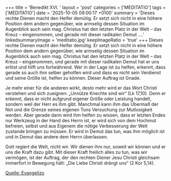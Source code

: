 +++
title = 'Benedikt XVI. '
layout = 'post'
categories = ['MEDITATIO']
tags = ['MEDITATIO']
date = '2025-10-05 09:00:17 +0100'
summary = 'Dieses rechte Dienen macht den Helfer demütig. Er setzt sich nicht in eine höhere Position dem andern gegenüber, wie armselig dessen Situation im Augenblick auch sein mag. Christus hat den letzten Platz in der Welt – das Kreuz – eingenommen, und gerade mit dieser radikalen Demut ....'
linkedsummaryImage = 'meditatio.jpg'
keepImageRatio = 'true'
+++
Dieses rechte Dienen macht den Helfer demütig. Er setzt sich nicht in eine höhere Position dem andern gegenüber, wie armselig dessen Situation im Augenblick auch sein mag. Christus hat den letzten Platz in der Welt – das Kreuz – eingenommen, und gerade mit dieser radikalen Demut hat er uns erlöst und hilft uns fortwährend.<!--more--> Wer in der Lage ist zu helfen, erkennt, dass gerade so auch ihm selber geholfen wird und dass es nicht sein Verdienst und seine Größe ist, helfen zu können. Dieser Auftrag ist Gnade. 

Je mehr einer für die anderen wirkt, desto mehr wird er das Wort Christi verstehen und sich zueignen: „Unnütze Knechte sind wir“ (Lk 17,10). Denn er erkennt, dass er nicht aufgrund eigener Größe oder Leistung handelt, sondern weil der Herr es ihm gibt. Manchmal kann ihm das Übermaß der Not und die Grenze seines eigenen Tuns Versuchung zur Mutlosigkeit werden. Aber gerade dann wird ihm helfen zu wissen, dass er letzten Endes nur Werkzeug in der Hand des Herrn ist, er wird sich von dem Hochmut befreien, selbst und aus Eigenem die nötige Verbesserung der Welt zustande bringen zu müssen. Er wird in Demut das tun, was ihm möglich ist und in Demut das andere dem Herrn überlassen. 

Gott regiert die Welt, nicht wir. Wir dienen ihm nur, soweit wir können und er uns die Kraft dazu gibt. Mit dieser Kraft freilich alles zu tun, was wir vermögen, ist der Auftrag, der den rechten Diener Jesu Christi gleichsam immerfort in Bewegung hält: „Die Liebe Christi drängt uns“ (2 Kor 5,14).



[Quelle: Evangelizo](https://evangeliumtagfuertag.org/DE/gospel)
